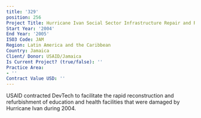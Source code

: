 ```yaml
---
title: '329'
position: 256
Project Title: Hurricane Ivan Social Sector Infrastructure Repair and Reconstruction
Start Year: '2004'
End Year: '2005'
ISO3 Code: JAM
Region: Latin America and the Caribbean
Country: Jamaica
Client/ Donor: USAID/Jamaica
Is Current Project? (true/false): ''
Practice Area:
- ''
Contract Value USD: ''
---
```


USAID contracted DevTech to facilitate the rapid reconstruction and refurbishment of education and health facilities that were damaged by Hurricane Ivan during 2004.